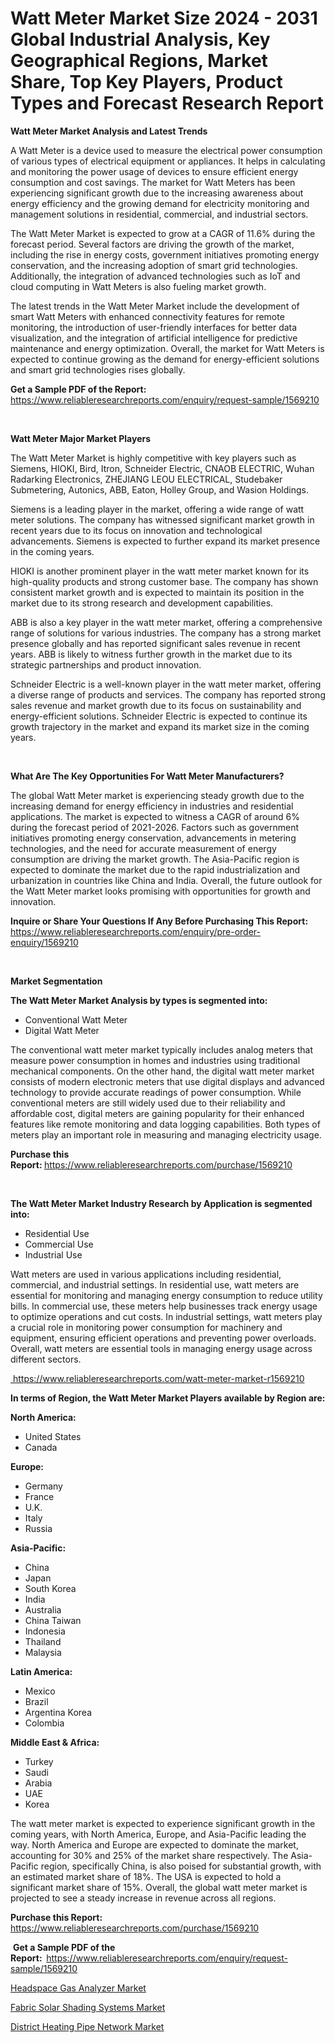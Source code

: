 <p><h1>Watt Meter Market Size 2024 - 2031 Global Industrial Analysis, Key Geographical Regions, Market Share, Top Key Players, Product Types and Forecast Research Report</h1></p><p><strong>Watt Meter Market Analysis and Latest Trends</strong></p>
<p><p>A Watt Meter is a device used to measure the electrical power consumption of various types of electrical equipment or appliances. It helps in calculating and monitoring the power usage of devices to ensure efficient energy consumption and cost savings. The market for Watt Meters has been experiencing significant growth due to the increasing awareness about energy efficiency and the growing demand for electricity monitoring and management solutions in residential, commercial, and industrial sectors.</p><p>The Watt Meter Market is expected to grow at a CAGR of 11.6% during the forecast period. Several factors are driving the growth of the market, including the rise in energy costs, government initiatives promoting energy conservation, and the increasing adoption of smart grid technologies. Additionally, the integration of advanced technologies such as IoT and cloud computing in Watt Meters is also fueling market growth.</p><p>The latest trends in the Watt Meter Market include the development of smart Watt Meters with enhanced connectivity features for remote monitoring, the introduction of user-friendly interfaces for better data visualization, and the integration of artificial intelligence for predictive maintenance and energy optimization. Overall, the market for Watt Meters is expected to continue growing as the demand for energy-efficient solutions and smart grid technologies rises globally.</p></p>
<p><strong>Get a Sample PDF of the Report:&nbsp;</strong> <a href="https://www.reliableresearchreports.com/enquiry/request-sample/1569210">https://www.reliableresearchreports.com/enquiry/request-sample/1569210</a></p>
<p>&nbsp;</p>
<p><strong>Watt Meter Major Market Players</strong></p>
<p><p>The Watt Meter Market is highly competitive with key players such as Siemens, HIOKI, Bird, Itron, Schneider Electric, CNAOB ELECTRIC, Wuhan Radarking Electronics, ZHEJIANG LEOU ELECTRICAL, Studebaker Submetering, Autonics, ABB, Eaton, Holley Group, and Wasion Holdings. </p><p>Siemens is a leading player in the market, offering a wide range of watt meter solutions. The company has witnessed significant market growth in recent years due to its focus on innovation and technological advancements. Siemens is expected to further expand its market presence in the coming years.</p><p>HIOKI is another prominent player in the watt meter market known for its high-quality products and strong customer base. The company has shown consistent market growth and is expected to maintain its position in the market due to its strong research and development capabilities.</p><p>ABB is also a key player in the watt meter market, offering a comprehensive range of solutions for various industries. The company has a strong market presence globally and has reported significant sales revenue in recent years. ABB is likely to witness further growth in the market due to its strategic partnerships and product innovation.</p><p>Schneider Electric is a well-known player in the watt meter market, offering a diverse range of products and services. The company has reported strong sales revenue and market growth due to its focus on sustainability and energy-efficient solutions. Schneider Electric is expected to continue its growth trajectory in the market and expand its market size in the coming years.</p></p>
<p>&nbsp;</p>
<p><strong>What Are The Key Opportunities For Watt Meter Manufacturers?</strong></p>
<p><p>The global Watt Meter market is experiencing steady growth due to the increasing demand for energy efficiency in industries and residential applications. The market is expected to witness a CAGR of around 6% during the forecast period of 2021-2026. Factors such as government initiatives promoting energy conservation, advancements in metering technologies, and the need for accurate measurement of energy consumption are driving the market growth. The Asia-Pacific region is expected to dominate the market due to the rapid industrialization and urbanization in countries like China and India. Overall, the future outlook for the Watt Meter market looks promising with opportunities for growth and innovation.</p></p>
<p><strong>Inquire or Share Your Questions If Any Before Purchasing This Report:</strong> <a href="https://www.reliableresearchreports.com/enquiry/pre-order-enquiry/1569210">https://www.reliableresearchreports.com/enquiry/pre-order-enquiry/1569210</a></p>
<p>&nbsp;</p>
<p><strong>Market Segmentation</strong></p>
<p><strong>The Watt Meter Market Analysis by types is segmented into:</strong></p>
<p><ul><li>Conventional Watt Meter</li><li>Digital Watt Meter</li></ul></p>
<p><p>The conventional watt meter market typically includes analog meters that measure power consumption in homes and industries using traditional mechanical components. On the other hand, the digital watt meter market consists of modern electronic meters that use digital displays and advanced technology to provide accurate readings of power consumption. While conventional meters are still widely used due to their reliability and affordable cost, digital meters are gaining popularity for their enhanced features like remote monitoring and data logging capabilities. Both types of meters play an important role in measuring and managing electricity usage.</p></p>
<p><strong>Purchase this Report:&nbsp;</strong><a href="https://www.reliableresearchreports.com/purchase/1569210">https://www.reliableresearchreports.com/purchase/1569210</a></p>
<p>&nbsp;</p>
<p><strong>The Watt Meter Market Industry Research by Application is segmented into:</strong></p>
<p><ul><li>Residential Use</li><li>Commercial Use</li><li>Industrial Use</li></ul></p>
<p><p>Watt meters are used in various applications including residential, commercial, and industrial settings. In residential use, watt meters are essential for monitoring and managing energy consumption to reduce utility bills. In commercial use, these meters help businesses track energy usage to optimize operations and cut costs. In industrial settings, watt meters play a crucial role in monitoring power consumption for machinery and equipment, ensuring efficient operations and preventing power overloads. Overall, watt meters are essential tools in managing energy usage across different sectors.</p></p>
<p><a href="https://www.reliableresearchreports.com/watt-meter-market-r1569210">&nbsp;https://www.reliableresearchreports.com/watt-meter-market-r1569210</a></p>
<p><strong>In terms of Region, the Watt Meter Market Players available by Region are:</strong></p>
<p>
    <p> <strong> North America: </strong>
        <ul>
            <li>United States</li>
            <li>Canada</li>
        </ul>
        </p> 
    <p> <strong> Europe: </strong>
        <ul>
            <li>Germany</li>
            <li>France</li>
            <li>U.K.</li>
            <li>Italy</li>
            <li>Russia</li>
        </ul>
        </p> 
    <p> <strong> Asia-Pacific: </strong>
        <ul>
            <li>China</li>
            <li>Japan</li>
            <li>South Korea</li>
            <li>India</li>
            <li>Australia</li>
            <li>China Taiwan</li>
            <li>Indonesia</li>
            <li>Thailand</li>
            <li>Malaysia</li>
        </ul>
        </p> 
    <p> <strong> Latin America: </strong>
        <ul>
            <li>Mexico</li>
            <li>Brazil</li>
            <li>Argentina Korea</li>
            <li>Colombia</li>
        </ul>
        </p> 
    <p> <strong> Middle East & Africa: </strong>
        <ul>
            <li>Turkey</li>
            <li>Saudi</li>
            <li>Arabia</li>
            <li>UAE</li>
            <li>Korea</li>
        </ul>
    </p>
    </p>
<p><p>The watt meter market is expected to experience significant growth in the coming years, with North America, Europe, and Asia-Pacific leading the way. North America and Europe are expected to dominate the market, accounting for 30% and 25% of the market share respectively. The Asia-Pacific region, specifically China, is also poised for substantial growth, with an estimated market share of 18%. The USA is expected to hold a significant market share of 15%. Overall, the global watt meter market is projected to see a steady increase in revenue across all regions.</p></p>
<p><strong>Purchase this Report: </strong><a href="https://www.reliableresearchreports.com/purchase/1569210">https://www.reliableresearchreports.com/purchase/1569210</a></p>
<p>&nbsp;<strong>Get a Sample PDF of the Report:&nbsp;&nbsp;</strong><a href="https://www.reliableresearchreports.com/enquiry/request-sample/1569210">https://www.reliableresearchreports.com/enquiry/request-sample/1569210</a></p>
<p><strong></strong></p>
<p><p><a href="https://github.com/RichRobinson5/Market-Research-Report-List-4/blob/main/headspace-gas-analyzer-market.md">Headspace Gas Analyzer Market</a></p><p><a href="https://www.linkedin.com/pulse/fabric-solar-shading-systems-market-research-report-its-ncz5e?trackingId=%2BNTA1VboNFJiFwyoHMKKUg%3D%3D">Fabric Solar Shading Systems Market</a></p><p><a href="https://www.linkedin.com/pulse/analyzing-district-heating-pipe-network-market-global-industry-zezae?trackingId=9WHVxblxJk0k1oGK%2FhOzZQ%3D%3D">District Heating Pipe Network Market</a></p></p>